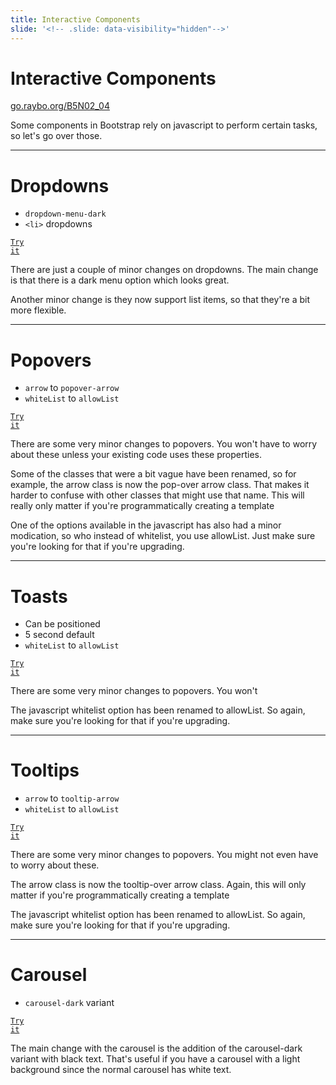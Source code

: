 ```yaml
---
title: Interactive Components
slide: '<!-- .slide: data-visibility="hidden"-->'
---
```


<!-- .slide: data-state="layout-title" class="bg-dark"-->

# Interactive Components

<div class="slide-link"><a href="https://go.raybo.org/B5N02_04"><i class="fab fa-slideshare"></i>go.raybo.org/B5N02_04</a></div>

> >

Some components in Bootstrap rely on javascript to perform certain tasks, so let's go over those.

---

# Dropdowns

- `dropdown-menu-dark`
- `<li>` dropdowns

<a href="https://codepen.io/planetoftheweb/pen/wvgYYQM?editors=1000" target="_blank"><code class="code-royal">Try it</code></a>

> >

There are just a couple of minor changes on dropdowns. The main change is that there is a dark menu option which looks great.

Another minor change is they now support list items, so that they're a bit more flexible.

---

# Popovers

- `arrow` to `popover-arrow`
- `whiteList` to `allowList`

<a href="https://codepen.io/planetoftheweb/pen/abpRrpV?editors=1010" target="_blank"><code class="code-royal">Try it</code></a>

> >

There are some very minor changes to popovers. You won't have to worry about these unless your existing code uses these properties.

Some of the classes that were a bit vague have been renamed, so for example, the arrow class is now the pop-over arrow class. That makes it harder to confuse with other classes that might use that name. This will really only matter if you're programmatically creating a template

One of the options available in the javascript has also had a minor modication, so who instead of whitelist, you use allowList. Just make sure you're looking for that if you're upgrading.

---

# Toasts

- Can be positioned
- 5 second default
- `whiteList` to `allowList`

<a href="https://codepen.io/planetoftheweb/pen/vYgVBGb?editors=1000" target="_blank"><code class="code-royal">Try it</code></a>

> >

There are some very minor changes to popovers. You won't

The javascript whitelist option has been renamed to allowList. So again, make sure you're looking for that if you're upgrading.

---

# Tooltips

- `arrow` to `tooltip-arrow`
- `whiteList` to `allowList`

<a href="https://codepen.io/planetoftheweb/pen/OJWBqog?editors=1010" target="_blank"><code class="code-royal">Try it</code></a>

> >

There are some very minor changes to popovers. You might not even have to worry about these.

The arrow class is now the tooltip-over arrow class. Again, this will only matter if you're programmatically creating a template

The javascript whitelist option has been renamed to allowList. So again, make sure you're looking for that if you're upgrading.

---

# Carousel

- `carousel-dark` variant

<a href="https://codepen.io/planetoftheweb/pen/XWpPGMG?editors=1000" target="_blank"><code class="code-royal">Try it</code></a>

> >

The main change with the carousel is the addition of the carousel-dark variant with black text. That's useful if you have a carousel with a light background since the normal carousel has white text.
